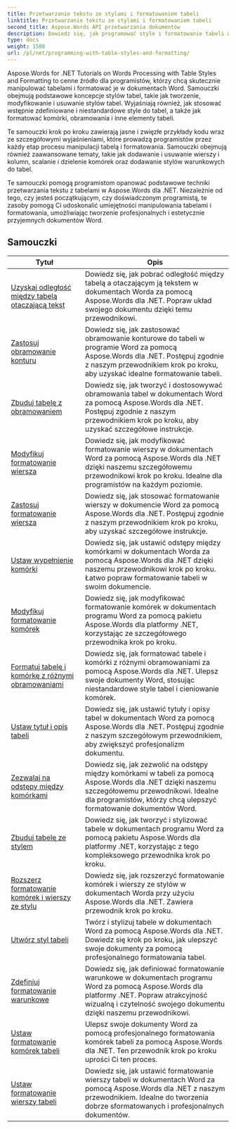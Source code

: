 ```yaml
---
title: Przetwarzanie tekstu ze stylami i formatowaniem tabeli
linktitle: Przetwarzanie tekstu ze stylami i formatowaniem tabeli
second_title: Aspose.Words API przetwarzania dokumentów
description: Dowiedz się, jak programować style i formatowanie tabeli w Aspose.Words dla .NET. Dowiedz się, jak stosować wstępnie zdefiniowane style, dostosowywać formatowanie komórek, obramowania i wiele więcej dzięki samouczkom krok po kroku i przykładowemu kodowi w języku C#.
type: docs
weight: 1580
url: /pl/net/programming-with-table-styles-and-formatting/
---
```

Aspose.Words for .NET Tutorials on Words Processing with Table Styles and Formatting to cenne źródło dla programistów, którzy chcą skutecznie manipulować tabelami i formatować je w dokumentach Word. Samouczki obejmują podstawowe koncepcje stylów tabel, takie jak tworzenie, modyfikowanie i usuwanie stylów tabel. Wyjaśniają również, jak stosować wstępnie zdefiniowane i niestandardowe style do tabel, a także jak formatować komórki, obramowania i inne elementy tabeli.

Te samouczki krok po kroku zawierają jasne i zwięzłe przykłady kodu wraz ze szczegółowymi wyjaśnieniami, które prowadzą programistów przez każdy etap procesu manipulacji tabelą i formatowania. Samouczki obejmują również zaawansowane tematy, takie jak dodawanie i usuwanie wierszy i kolumn, scalanie i dzielenie komórek oraz dodawanie stylów warunkowych do tabel.

Te samouczki pomogą programistom opanować podstawowe techniki przetwarzania tekstu z tabelami w Aspose.Words dla .NET. Niezależnie od tego, czy jesteś początkującym, czy doświadczonym programistą, te zasoby pomogą Ci udoskonalić umiejętności manipulowania tabelami i formatowania, umożliwiając tworzenie profesjonalnych i estetycznie przyjemnych dokumentów Word.

 ## Samouczki
| Tytuł | Opis |
| --- | --- |
| [Uzyskaj odległość między tabelą otaczającą tekst](./get-distance-between-table-surrounding-text/) | Dowiedz się, jak pobrać odległość między tabelą a otaczającym ją tekstem w dokumentach Worda za pomocą Aspose.Words dla .NET. Popraw układ swojego dokumentu dzięki temu przewodnikowi. |
| [Zastosuj obramowanie konturu](./apply-outline-border/) | Dowiedz się, jak zastosować obramowanie konturowe do tabeli w programie Word za pomocą Aspose.Words dla .NET. Postępuj zgodnie z naszym przewodnikiem krok po kroku, aby uzyskać idealne formatowanie tabeli. |
| [Zbuduj tabelę z obramowaniem](./build-table-with-borders/) | Dowiedz się, jak tworzyć i dostosowywać obramowania tabel w dokumentach Word za pomocą Aspose.Words dla .NET. Postępuj zgodnie z naszym przewodnikiem krok po kroku, aby uzyskać szczegółowe instrukcje. |
| [Modyfikuj formatowanie wiersza](./modify-row-formatting/) | Dowiedz się, jak modyfikować formatowanie wierszy w dokumentach Word za pomocą Aspose.Words dla .NET dzięki naszemu szczegółowemu przewodnikowi krok po kroku. Idealne dla programistów na każdym poziomie. |
| [Zastosuj formatowanie wiersza](./apply-row-formatting/) | Dowiedz się, jak stosować formatowanie wierszy w dokumencie Word za pomocą Aspose.Words dla .NET. Postępuj zgodnie z naszym przewodnikiem krok po kroku, aby uzyskać szczegółowe instrukcje. |
| [Ustaw wypełnienie komórki](./set-cell-padding/) | Dowiedz się, jak ustawić odstępy między komórkami w dokumentach Worda za pomocą Aspose.Words dla .NET dzięki naszemu przewodnikowi krok po kroku. Łatwo popraw formatowanie tabeli w swoim dokumencie. |
| [Modyfikuj formatowanie komórek](./modify-cell-formatting/) | Dowiedz się, jak modyfikować formatowanie komórek w dokumentach programu Word za pomocą pakietu Aspose.Words dla platformy .NET, korzystając ze szczegółowego przewodnika krok po kroku. |
| [Formatuj tabelę i komórkę z różnymi obramowaniami](./format-table-and-cell-with-different-borders/) | Dowiedz się, jak formatować tabele i komórki z różnymi obramowaniami za pomocą Aspose.Words dla .NET. Ulepsz swoje dokumenty Word, stosując niestandardowe style tabel i cieniowanie komórek. |
| [Ustaw tytuł i opis tabeli](./set-table-title-and-description/) | Dowiedz się, jak ustawić tytuły i opisy tabel w dokumentach Word za pomocą Aspose.Words dla .NET. Postępuj zgodnie z naszym szczegółowym przewodnikiem, aby zwiększyć profesjonalizm dokumentu. |
| [Zezwalaj na odstępy między komórkami](./allow-cell-spacing/) | Dowiedz się, jak zezwolić na odstępy między komórkami w tabeli za pomocą Aspose.Words dla .NET dzięki naszemu szczegółowemu przewodnikowi. Idealne dla programistów, którzy chcą ulepszyć formatowanie dokumentów Word. |
| [Zbuduj tabelę ze stylem](./build-table-with-style/) | Dowiedz się, jak tworzyć i stylizować tabele w dokumentach programu Word za pomocą pakietu Aspose.Words dla platformy .NET, korzystając z tego kompleksowego przewodnika krok po kroku. |
| [Rozszerz formatowanie komórek i wierszy ze stylu](./expand-formatting-on-cells-and-row-from-style/) | Dowiedz się, jak rozszerzyć formatowanie komórek i wierszy ze stylów w dokumentach Worda przy użyciu Aspose.Words dla .NET. Zawiera przewodnik krok po kroku. |
| [Utwórz styl tabeli](./create-table-style/) | Twórz i stylizuj tabele w dokumentach Word za pomocą Aspose.Words dla .NET. Dowiedz się krok po kroku, jak ulepszyć swoje dokumenty za pomocą profesjonalnego formatowania tabel. |
| [Zdefiniuj formatowanie warunkowe](./define-conditional-formatting/) | Dowiedz się, jak definiować formatowanie warunkowe w dokumentach programu Word za pomocą Aspose.Words dla platformy .NET. Popraw atrakcyjność wizualną i czytelność swojego dokumentu dzięki naszemu przewodnikowi. |
| [Ustaw formatowanie komórek tabeli](./set-table-cell-formatting/) | Ulepsz swoje dokumenty Word za pomocą profesjonalnego formatowania komórek tabeli za pomocą Aspose.Words dla .NET. Ten przewodnik krok po kroku uprości Ci ten proces. |
| [Ustaw formatowanie wierszy tabeli](./set-table-row-formatting/) | Dowiedz się, jak ustawić formatowanie wierszy tabeli w dokumentach Word za pomocą Aspose.Words dla .NET z naszym przewodnikiem. Idealne do tworzenia dobrze sformatowanych i profesjonalnych dokumentów. |